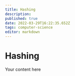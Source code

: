 ```yaml
---
title: Hashing
description: 
published: true
date: 2022-03-29T16:22:35.652Z
tags: computer-science
editor: markdown
---
```


# Hashing
Your content here